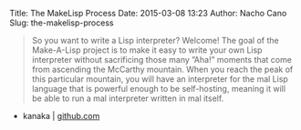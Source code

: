 Title: The MakeLisp Process
Date: 2015-03-08 13:23
Author: Nacho Cano
Slug: the-makelisp-process

> So you want to write a Lisp interpreter? Welcome! The goal of the
> Make-A-Lisp project is to make it easy to write your own Lisp
> interpreter without sacrificing those many ”Aha!” moments that come
> from ascending the McCarthy mountain. When you reach the peak of this
> particular mountain, you will have an interpreter for the mal Lisp
> language that is powerful enough to be self-hosting, meaning it will
> be able to run a mal interpreter written in mal itself.

- kanaka | [github.com][]

  [github.com]: https://github.com/kanaka/mal/blob/master/process/guide.md
    "The MakeLisp Process"
